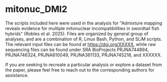 # mitonuc_DMI2
The scripts included here were used in the analysis for "Admixture mapping reveals evidence for multiple mitonuclear incompatibilities in swordtail fish hybrids" (Robles et al. 2025). Files are organized by general group of analyses, and are a combination of R, Linux Bash, Python, and SLiM scripts. The relevant input files can be found at https://doi.org/XXXXX, while raw sequencing files can be found under SRA BioProjects PRJNA744894, PRJNA746324, PRJNA610049, PRJNA361133, PRJNA745218, and XXXXXX.

If you are seeking to recreate a particular analysis or explore a dataset from the paper, please feel free to reach out to the corresponding authors for assistance.
